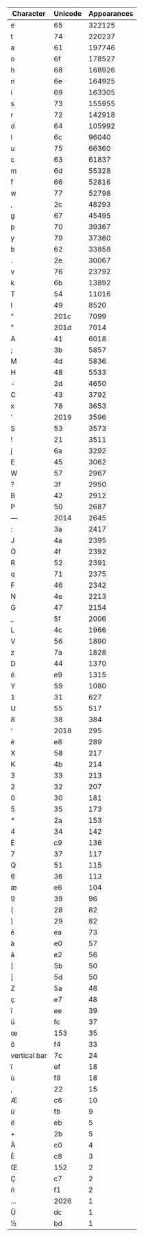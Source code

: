 |Character                                                                           |Unicode|Appearances|
|------------------------------------------------------------------------------------|------|--------|
| e                                                                                  | 65   | 322125 |
| t                                                                                  | 74   | 220237 |
| a                                                                                  | 61   | 197746 |
| o                                                                                  | 6f   | 178527 |
| h                                                                                  | 68   | 168926 |
| n                                                                                  | 6e   | 164925 |
| i                                                                                  | 69   | 163305 |
| s                                                                                  | 73   | 155955 |
| r                                                                                  | 72   | 142918 |
| d                                                                                  | 64   | 105992 |
| l                                                                                  | 6c   | 96040  |
| u                                                                                  | 75   | 66360  |
| c                                                                                  | 63   | 61837  |
| m                                                                                  | 6d   | 55328  |
| f                                                                                  | 66   | 52816  |
| w                                                                                  | 77   | 52798  |
| ,                                                                                  | 2c   | 48293  |
| g                                                                                  | 67   | 45495  |
| p                                                                                  | 70   | 39367  |
| y                                                                                  | 79   | 37360  |
| b                                                                                  | 62   | 33858  |
| .                                                                                  | 2e   | 30067  |
| v                                                                                  | 76   | 23792  |
| k                                                                                  | 6b   | 13892  |
| T                                                                                  | 54   | 11016  |
| I                                                                                  | 49   | 8520   |
| “                                                                                  | 201c | 7099   |
| ”                                                                                  | 201d | 7014   |
| A                                                                                  | 41   | 6018   |
| ;                                                                                  | 3b   | 5857   |
| M                                                                                  | 4d   | 5836   |
| H                                                                                  | 48   | 5533   |
| -                                                                                  | 2d   | 4650   |
| C                                                                                  | 43   | 3792   |
| x                                                                                  | 78   | 3653   |
| ’                                                                                  | 2019 | 3596   |
| S                                                                                  | 53   | 3573   |
| !                                                                                  | 21   | 3511   |
| j                                                                                  | 6a   | 3292   |
| E                                                                                  | 45   | 3062   |
| W                                                                                  | 57   | 2967   |
| ?                                                                                  | 3f   | 2950   |
| B                                                                                  | 42   | 2912   |
| P                                                                                  | 50   | 2687   |
| —                                                                                  | 2014 | 2645   |
| :                                                                                  | 3a   | 2417   |
| J                                                                                  | 4a   | 2395   |
| O                                                                                  | 4f   | 2392   |
| R                                                                                  | 52   | 2391   |
| q                                                                                  | 71   | 2375   |
| F                                                                                  | 46   | 2342   |
| N                                                                                  | 4e   | 2213   |
| G                                                                                  | 47   | 2154   |
| _                                                                                  | 5f   | 2006   |
| L                                                                                  | 4c   | 1966   |
| V                                                                                  | 56   | 1890   |
| z                                                                                  | 7a   | 1828   |
| D                                                                                  | 44   | 1370   |
| é                                                                                  | e9   | 1315   |
| Y                                                                                  | 59   | 1080   |
| 1                                                                                  | 31   | 627    |
| U                                                                                  | 55   | 517    |
| 8                                                                                  | 38   | 384    |
| ‘                                                                                  | 2018 | 295    |
| è                                                                                  | e8   | 289    |
| X                                                                                  | 58   | 217    |
| K                                                                                  | 4b   | 214    |
| 3                                                                                  | 33   | 213    |
| 2                                                                                  | 32   | 207    |
| 0                                                                                  | 30   | 181    |
| 5                                                                                  | 35   | 173    |
| *                                                                                  | 2a   | 153    |
| 4                                                                                  | 34   | 142    |
| É                                                                                  | c9   | 136    |
| 7                                                                                  | 37   | 117    |
| Q                                                                                  | 51   | 115    |
| 6                                                                                  | 36   | 113    |
| æ                                                                                  | e6   | 104    |
| 9                                                                                  | 39   | 96     |
| (                                                                                  | 28   | 82     |
| )                                                                                  | 29   | 82     |
| ê                                                                                  | ea   | 73     |
| à                                                                                  | e0   | 57     |
| â                                                                                  | e2   | 56     |
| [                                                                                  | 5b   | 50     |
| ]                                                                                  | 5d   | 50     |
| Z                                                                                  | 5a   | 48     |
| ç                                                                                  | e7   | 48     |
| î                                                                                  | ee   | 39     |
| ü                                                                                  | fc   | 37     |
| œ                                                                                  | 153  | 35     |
| ô                                                                                  | f4   | 33     |
| vertical bar                                                                       | 7c   | 24     |
| ï                                                                                  | ef   | 18     |
| ù                                                                                  | f9   | 18     |
| ,                                                                                  | 22   | 15     |
| Æ                                                                                  | c6   | 10     |
| û                                                                                  | fb   | 9      |
|ë                                                                                   | eb   | 5      |
|+                                                                                   | 2b   | 5      |
|À                                                                                   | c0   | 4      |
|È                                                                                   | c8   | 3      |
|Œ                                                                                   | 152  | 2      |
|Ç                                                                                   | c7   | 2      |
|ñ                                                                                   | f1   | 2      |
|…                                                                                   | 2026 | 1      |
|Ü                                                                                   | dc   | 1      |
|½                                                                                   | bd   | 1      |
